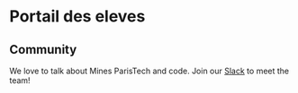 # Portail des eleves

## Community

We love to talk about Mines ParisTech and code. Join our [Slack](https://mines-paris.slack.com) to meet the team!
